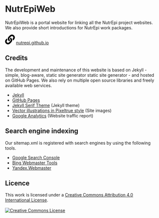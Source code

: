 # NutrEpiWeb
NutrEpiWeb is a portal website for linking all the NutrEpi project websites. We also provide short introductions for NutrEpi work packages.

![](assets/images/icon/link-solid_16x16.svg) [nutrepi.github.io](http://nutrepi.github.io)

## Credits
The development and maintenance of this website is based on Jekyll - simple, blog-aware, static site generator static site generator - and hosted on GitHub Pages. We also rely on multiple open source libraries and freely available web services.

- [Jekyll](http://jekyllrb.com/)
- [GitHub Pages](https://pages.github.com/)
- [Jekyll Serif Theme](https://github.com/zerostaticthemes/jekyll-serif-theme/) (Jekyll theme)
- [Vector illustrations in Pixeltrue style](https://icons8.com/illustrations/style--pixeltrue) (Site images)
- [Google Analytics](https://analytics.google.com/analytics/web/) (Website traffic report)

## Search engine indexing
Our sitemap.xml is registered with search engines by using the following tools.

- [Google Search Console](https://search.google.com/search-console/)
- [Bing Webmaster Tools](https://www.bing.com/webmasters/)
- [Yandex.Webmaster](https://webmaster.yandex.com)

## Licence
This work is licensed under a <a rel="license" href="http://creativecommons.org/licenses/by/4.0/">Creative Commons Attribution 4.0 International License</a>. <br /><br />
<a rel="license" href="http://creativecommons.org/licenses/by/4.0/"><img alt="Creative Commons License" style="border-width:0" src="https://i.creativecommons.org/l/by/4.0/88x31.png" /></a>
